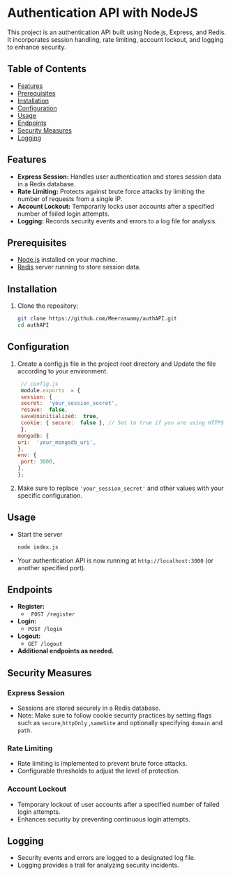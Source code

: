 # Authentication API with NodeJS

This project is an authentication API built using Node.js, Express, and Redis. It incorporates session handling, rate limiting, account lockout, and logging to enhance security.

## Table of Contents

- [Features](#features)
- [Prerequisites](#prerequisites)
- [Installation](#installation)
- [Configuration](#configuration)
- [Usage](#usage)
- [Endpoints](#endpoints)
- [Security Measures](#security-measures)
- [Logging](#logging)

## Features

- **Express Session:** Handles user authentication and stores session data in a Redis database.
- **Rate Limiting:** Protects against brute force attacks by limiting the number of requests from a single IP.
- **Account Lockout:** Temporarily locks user accounts after a specified number of failed login attempts.
- **Logging:** Records security events and errors to a log file for analysis.

## Prerequisites

- [Node.js](https://nodejs.org/) installed on your machine.
- [Redis](https://redis.io/) server running to store session data.

## Installation

1. Clone the repository:

   ```bash
   git clone https://github.com/Meeraswamy/authAPI.git
   cd authAPI 
   ```

## Configuration
1. Create a config.js file in the project root directory and Update the file according to your environment.

     ```javascript
      // config.js
      module.exports  = {
      session: {
      secret:  'your_session_secret',
      resave:  false,
      saveUninitialized:  true,
      cookie: { secure:  false }, // Set to true if you are using HTTPS
      },
     mongodb: {
     uri:  'your_mongodb_uri',
     },
     env: {
      port: 3000,
    },
    };
   ```
2. Make sure to replace `'your_session_secret'` and other values with your specific configuration.
## Usage
 - Start the server
 
   ```bash
   node index.js
   ```    
 -  Your authentication API is now running at `http://localhost:3000` (or another specified port).
 
 ## Endpoints
 - **Register:**
   - ` POST /register`
- **Login:**
   -  `POST /login`
- **Logout:**
   - `GET /logout`
- **Additional endpoints as needed.**

## Security Measures
### Express Session
- Sessions are stored securely in a Redis database.
- Note: Make sure to follow cookie security practices by setting flags such as `secure`,`httpOnly` ,`sameSite` and optionally specifying `domain` and `path`.

### Rate Limiting
- Rate limiting is implemented to prevent brute force attacks.
- Configurable thresholds to adjust the level of protection.

### Account Lockout
- Temporary lockout of user accounts after a specified number of failed login attempts.
- Enhances security by preventing continuous login attempts.

## Logging
- Security events and errors are logged to a designated log file.
- Logging provides a trail for analyzing security incidents.
